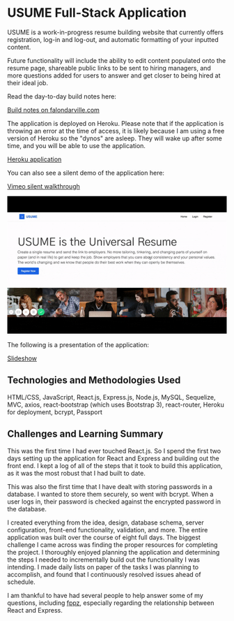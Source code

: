 # USUME Full-Stack Application

USUME is a work-in-progress resume building website that currently offers registration, log-in and log-out, and automatic formatting of your inputted content. 

Future functionality will include the ability to edit content populated onto the resume page, shareable public links to be sent to hiring managers, and more questions added for users to answer and get closer to being hired at their ideal job. 

Read the day-to-day build notes here:

[Build notes on falondarville.com](https://falondarville.com/development-notes-for-usume/)

The application is deployed on Heroku. Please note that if the application is throwing an error at the time of access, it is likely because I am using a free version of Heroku so the "dynos" are asleep. They will wake up after some time, and you will be able to use the application. 

[Heroku application](https://cryptic-mesa-93686.herokuapp.com/)

You can also see a silent demo of the application here:

[Vimeo silent walkthrough](https://vimeo.com/269568456)

![alt text](./client/public/images/USUMEhomepage.gif)

The following is a presentation of the application:

[Slideshow](http://slides.com/falondarville/deck)

## Technologies and Methodologies Used

HTML/CSS, JavaScript, React.js, Express.js, Node.js, MySQL, Sequelize, MVC, axios, react-bootstrap (which uses Bootstrap 3), react-router, Heroku for deployment, bcrypt, Passport

## Challenges and Learning Summary

This was the first time I had ever touched React.js. So I spend the first two days setting up the application for React and Express and building out the front end. I kept a log of all of the steps that it took to build this application, as it was the most robust that I had built to date. 

This was also the first time that I have dealt with storing passwords in a database. I wanted to store them securely, so went with bcrypt. When a user logs in, their password is checked against the encrypted password in the database. 

I created everything from the idea, design, database schema, server configuration, front-end functionality, validation, and more. The entire application was built over the course of eight full days. The biggest challenge I came across was finding the proper resources for completing the project. I thoroughly enjoyed planning the application and determining the steps I needed to incrementally build out the functionality I was intending. I made daily lists on paper of the tasks I was planning to accomplish, and found that I continuously resolved issues ahead of schedule. 

I am thankful to have had several people to help answer some of my questions, including [fppz](https://github.com/fppz), especially regarding the relationship between React and Express. 